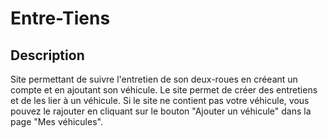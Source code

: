 # Entre-Tiens


## Description
Site permettant de suivre l'entretien de son deux-roues en créeant un compte et en ajoutant son véhicule.
Le site permet de créer des entretiens et de les lier à un véhicule.
Si le site ne contient pas votre véhicule, vous pouvez le rajouter en cliquant sur le bouton "Ajouter un véhicule" dans la page "Mes véhicules".